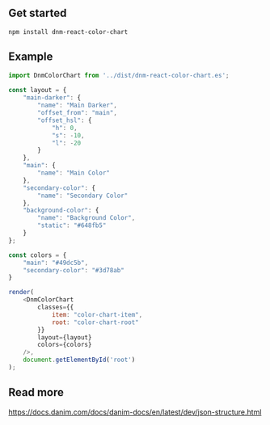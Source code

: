## Get started

`npm install dnm-react-color-chart`

## Example

```javascript
import DnmColorChart from '../dist/dnm-react-color-chart.es';
 
const layout = {
    "main-darker": {
        "name": "Main Darker",
        "offset_from": "main",
        "offset_hsl": {
            "h": 0,
            "s": -10,
            "l": -20
        }
    },
    "main": {
        "name": "Main Color"
    },
    "secondary-color": {
        "name": "Secondary Color"
    },
    "background-color": {
        "name": "Background Color",
        "static": "#648fb5"
    }
};

const colors = {
    "main": "#49dc5b",
    "secondary-color": "#3d78ab"
}

render(
    <DnmColorChart
        classes={{
            item: "color-chart-item",
            root: "color-chart-root"
        }}
        layout={layout}
        colors={colors}
    />,
    document.getElementById('root')
);

```


## Read more

<https://docs.danim.com/docs/danim-docs/en/latest/dev/json-structure.html>
